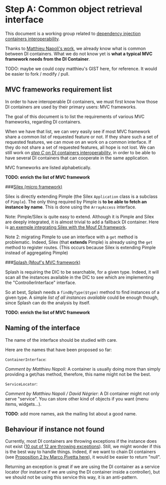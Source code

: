 **Step A**: Common object retrieval interface
=============================================

This document is a working group related to [dependency injection containers interoperability](dependency-injection-meta.md).

Thanks to [Matthieu Napoli's work](https://gist.github.com/mnapoli/6159681), we already know what is common between DI containers. What we do not know yet is **what
a typical MVC framework needs from the DI Container**.

TODO: maybe we could copy matthieu's GIST here, for reference. It would be easier to fork / modify / pull.


MVC frameworks requirement list
-------------------------------

In order to have interoperable DI containers, we must first know how those DI containers are used
by their primary users: MVC frameworks.

The goal of this document is to list the requirements of various MVC frameworks, regarding DI containers.

When we have that list, we can very easily see if most MVC framework share a common list of requested feature or not.
If they share such a set of requested features, we can move on an work on a common interface.
If they do not share a set of requested features, all hope is not lost. We can still work on [*step C* on DI containers interoperability](step-c-inter-di-interop-meta.md),
in order to be able to have several DI containers that can cooperate in the same application. 

MVC frameworks are listed alphabetically.

**TODO: enrich the list of MVC framework**

###[Silex (micro framework)](http://silex.sensiolabs.org/)

Silex is directly extending Pimple (the Silex `Application` class is a subclass of `Pimple`).
The only thing required by Pimple is **to be able to fetch an instance by name**. This is done
using the `ArrayAccess` interface.

Note: Pimple/Silex is quite easy to extend. Although it is Pimple and Silex are deeply integrated,
it is almost trivial to add a fallback DI container. Here is 
[an exemple integrating Silex with the Mouf DI framework](http://mouf-php.com/packages/mouf/mvc.silex-mouf/README.md).

Note 2: migrating Pimple to use an interface with a `get` method is problematic. Indeed, Silex (that **extends** Pimple) is already
using the `get` method to register routes. (This occurs because Silex is extending Pimple instead of aggregating Pimple) 

###[Splash (Mouf's MVC framework)](http://mouf-php.com/packages/mouf/mvc.splash/index.md)

Splash is requiring the DIC to be searchable, for a given type.
Indeed, it will scan all the instances available in the DIC to see which are implementing the "ControllerInterface" interface.

So at best, Splash needs a `findByType($type)` method to find instances of a given type.
A simple *list of all instances available* could be enough though, since Splash can do the analysis by itself.

**TODO: enrich the list of MVC framework**

Naming of the interface
-----------------------

The name of the interface should be studied with care.

Here are the names that have been proposed so far:

`ContainerInterface`:

*Comment by Matthieu Napoli*: A container is usually doing more than simply providing a get/has method, therefore, this
name might not be the best.

`ServiceLocator`: 

*Comment by Matthieu Napoli / David Négrier*: A DI container might not only serve "service". You can store other kind of
objects if you want (menu items, widgets...).

**TODO**: add more names, ask the mailing list about a good name.

Behaviour if instance not found
-------------------------------

Currently, most DI containers are throwing exceptions if the instance does not exist ([10 out of 12 are throwing exceptions](https://gist.github.com/mnapoli/6159681)).
Still, we might wonder if this is the best way to handle things. Indeed, if we want to chain DI containers (see
[Proposition 2 by Marco Pivetta here](step-c-inter-di-interop-meta.md)), it would be easier to return "null".

Returning an exception is great if we are using the DI container as a service locator (for instance if
we are using the DI container inside a controller), but we should not be using this service this way, it is
an anti-pattern.
